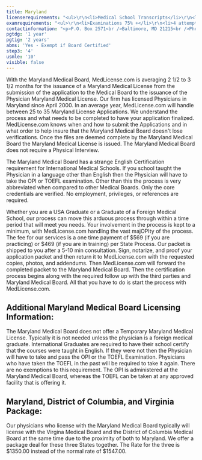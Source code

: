 ```yaml
---
title: Maryland
licenserequirements: "<ul>\r\n<li>Medical School Transcripts</li>\r\n<li>Medical School Form</li>\r\n<li>OPI/TOEFL (If non-English Medical School)</li>\r\n<li>All Medical Licenses</li>\r\n<li>All Internships/Residency/Fellowships</li>\r\n<li>ECFMG CVS Report</li>\r\n<li>Fifth Pathway and ECFMG Exam Chart (if 5th Pathway)</li>\r\n<li>All State and National Exams (USMLE/FLEX/NBOME/NBME)</li>\r\n</ul>"
examrequirements: "<ul>\r\n<li>Examinations 75% +</li>\r\n<li>4 attempt limit on Step 3 of USMLE (waiver possible)</li>\r\n<li>10 year limit- USMLE</li>\r\n<li>1 year PGY for USA Grads</li>\r\n<li>2 years PGY for International Grads</li>\r\n<li>10 year rule - SPEX required (Exempt if Board Certified)</li>\r\n<li>State Exam Accepted if Pre-1975</li>\r\n</ul>"
contactinformation: "<p>P.O. Box 2571<br />Baltimore, MD 21215<br />Phone: (410) 764-4777<br />Fax: (410) 358-2252</p>\r\n<p><a href=\"https://www.mbp.state.md.us/\">www.mbp.state.md.us</a></p>"
pgtdg: '1 year'
pgtig: '2 years'
abms: 'Yes - Exempt if Board Certified'
step3: '4'
usmle: '10'
visible: false
---
```


<p>With the Maryland Medical Board, MedLicense.com is averaging 2 1/2 to 3 1/2 months for the issuance of a Maryland Medical License from the submission of the application to the Medical Board to the issuance of the Physician Maryland Medical License. Our firm has licensed Physicians in Maryland since April 2000. In an average year, MedLicense.com will handle between 25 to 35 Maryland License Applications. We understand the process and what needs to be completed to have your application finalized. MedLicense.com knows when and how to submit the Applications and in what order to help insure that the Maryland Medical Board doesn't lose verifications. Once the files are deemed complete by the Maryland Medical Board the Maryland Medical License is issued. The Maryland Medical Board does not require a Physical Interview.</p>
<p>The Maryland Medical Board has a strange English Certification requirement for International Medical Schools. If you school taught the Physician in a language other than English then the Physician will have to take the OPI or TOEFL examination. Other than this the process is very abbreviated when compared to other Medical Boards. Only the core credentials are verified. No employment, privileges, or references are required.</p>
<p>Whether you are a USA Graduate or a Graduate of a Foreign Medical School, our process can move this arduous process through within a time period that will meet you needs. Your involvement in the process is kept to a minimum, with MedLicense.com handling the vast majOPIty of the process. The fee for our services is a one time payment of $569 (if you are practicing) or $469 (if you are in training) per State Process. Our packet is shipped to you after a 5-10 min consultation. Sign, notarize, and proof your application packet and then return it to MedLicense.com with the requested copies, photos, and addendums. Then MedLicense.com will forward the completed packet to the Maryland Medical Board. Then the certification process begins along with the required follow up with the third parties and Maryland Medical Board. All that you have to do is start the process with MedLicense.com.</p>
<h2 id="mcetoc_1cdqgi98f0">Additional Maryland Medical Board Licensing Information:</h2>
<p>The Maryland Medical Board does not offer a Temporary Maryland Medical License. Typically it is not needed unless the physician is a foreign medical graduate. International Graduates are required to have their school certify that the courses were taught in English. If they were not then the Physician will have to take and pass the OPI or the TOEFL Examination. Physicians who have taken the TOEFL in the past will be required to take it again. There are no exemptions to this requirement. The OPI is administered at the Maryland Medical Board, whereas the TOEFL can be taken at any approved facility that is offering it.</p>
<h2 id="mcetoc_1cdqgl2bv1">Maryland, District of Columbia, and Virginia Package:</h2>
<p>Our physicians who license with the Maryland Medical Board typically will license with the Virgina Medical Board and the District of Columbia Medical Board at the same time due to the proximity of both to Maryland. We offer a package deal for these three States together. The Rate for the three is $1350.00 instead of the normal rate of $1547.00.</p>